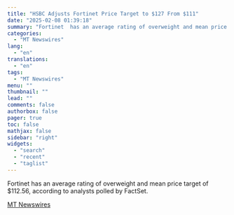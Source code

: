 ```yaml
---
title: "HSBC Adjusts Fortinet Price Target to $127 From $111"
date: "2025-02-08 01:39:18"
summary: "Fortinet  has an average rating of overweight and mean price target of $112.56, according to analysts polled by FactSet."
categories:
  - "MT Newswires"
lang:
  - "en"
translations:
  - "en"
tags:
  - "MT Newswires"
menu: ""
thumbnail: ""
lead: ""
comments: false
authorbox: false
pager: true
toc: false
mathjax: false
sidebar: "right"
widgets:
  - "search"
  - "recent"
  - "taglist"
---
```


Fortinet has an average rating of overweight and mean price target of $112.56, according to analysts polled by FactSet.

[MT Newswires](https://www.tradingview.com/news/mtnewswires.com:20250207:A3312886:0/)
